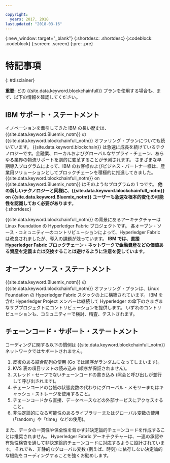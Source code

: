 ```yaml
---

copyright:
  years: 2017, 2018
lastupdated: "2018-03-16"
---
```


{:new_window: target="_blank"}
{:shortdesc: .shortdesc}
{:codeblock: .codeblock}
{:screen: .screen}
{:pre: .pre}


# 特記事項
{: #disclainer}

**重要:** どの {{site.data.keyword.blockchainfull}} プランを使用する場合も、まず、以下の情報を確認してください。

## IBM サポート・ステートメント

イノベーションを牽引してきた IBM の長い歴史は、{{site.data.keyword.Bluemix_notm}} の {{site.data.keyword.blockchainfull_notm}} オファリング・プランについても続いています。 {{site.data.keyword.blockchain}} は急速に成長を続けているテクノロジーです。金融業、ローカルおよびグローバルなサプライ・チェーン、あらゆる業界の物流サポートを劇的に変革することが予測されます。 さまざまな早期導入プログラムによって、IBM のお客様およびビジネス・パートナー様は、産業用ソリューションとしてブロックチェーンを積極的に推進してきました。 {{site.data.keyword.blockchainfull_notm}} on {{site.data.keyword.Bluemix_notm}} はそのようなプログラムの 1 つです。 **他の新しいテクノロジーと同様に、{{site.data.keyword.blockchainfull_notm}} on {{site.data.keyword.Bluemix_notm}} ユーザーも急速な根本的変化の可能性を認識しておく必要があります**。  
{:shortdesc}

{{site.data.keyword.blockchainfull_notm}} の背景にあるアーキテクチャーは Linux Foundation の Hyperledger Fabric プロジェクトです。 各オープン・ソース・コミュニティーのコントリビューションによって、Hyperledger Fabric は改良されましたが、導入の課題が残っています。 **IBM では、直接 Hyperledger Fabric ブロックチェーン・ネットワークで金融資産などの価値ある資産を定義または交換することは避けるように注意を促しています**。  

## オープン・ソース・ステートメント

{{site.data.keyword.Bluemix_notm}} の {{site.data.keyword.blockchainfull_notm}} オファリング・プランは、Linux Foundation の Hyperledger Fabric スタックの上に構築されています。 IBM を含む Hyperledger Project メンバーは継続して Hyperledger の傘下のさまざまなサブプロジェクトにコントリビューションを提供します。  いずれのコントリビューションも、コミュニティーで検討、精査、テストされます。

## チェーンコード・サポート・ステートメント

コーディングに関する以下の慣例は {{site.data.keyword.blockchainfull_notm}} ネットワークではサポートされません。

1. 反復のある結合配列の使用 (Go では順序がランダムになってしまいます)。
2. KVS 表の項目リストの読み込み (順序が保証されません)。
3. スレッド・セーフでないチェーンコードの書き込み (照会と呼び出しが並行して呼び出されます)。
4. チェーンコードの台帳の状態変数の代わりにグローバル・メモリーまたはキャッシュ・ストレージを使用すること。
5. チェーンコードから直接、データベースなどの外部サービスにアクセスすること。
6. 非決定論的になる可能性のあるライブラリーまたはグローバル変数の使用 (「random」や「time」などの使用)。  

また、データの一貫性や保全性を脅かす非決定論的チェーンコードを作成することは推奨されません。  Hyperledger Fabric アーキテクチャーは、一連の承認や有効性検査を通して非決定論的チェーンコードに対応するように設計されています。 それでも、非静的なグローバル変数 (例えば、時刻) に依存しない決定論的な機能をコーディングすることを強くお勧めします。  
